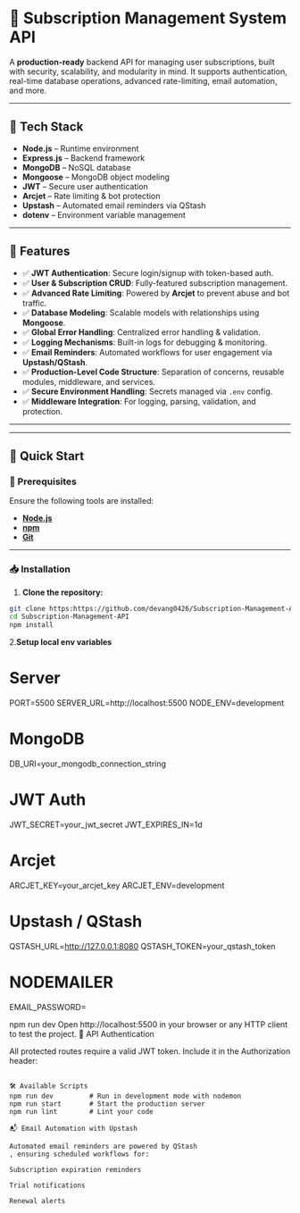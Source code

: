 # 🔐 Subscription Management System API

A **production-ready** backend API for managing user subscriptions, built with security, scalability, and modularity in mind. It supports authentication, real-time database operations, advanced rate-limiting, email automation, and more.

---

## 🚀 Tech Stack

- **Node.js** – Runtime environment
- **Express.js** – Backend framework
- **MongoDB** – NoSQL database
- **Mongoose** – MongoDB object modeling
- **JWT** – Secure user authentication
- **Arcjet** – Rate limiting & bot protection
- **Upstash** – Automated email reminders via QStash
- **dotenv** – Environment variable management

---

## 🔋 Features

- ✅ **JWT Authentication**: Secure login/signup with token-based auth.
- ✅ **User & Subscription CRUD**: Fully-featured subscription management.
- ✅ **Advanced Rate Limiting**: Powered by **Arcjet** to prevent abuse and bot traffic.
- ✅ **Database Modeling**: Scalable models with relationships using **Mongoose**.
- ✅ **Global Error Handling**: Centralized error handling & validation.
- ✅ **Logging Mechanisms**: Built-in logs for debugging & monitoring.
- ✅ **Email Reminders**: Automated workflows for user engagement via **Upstash/QStash**.
- ✅ **Production-Level Code Structure**: Separation of concerns, reusable modules, middleware, and services.
- ✅ **Secure Environment Handling**: Secrets managed via `.env` config.
- ✅ **Middleware Integration**: For logging, parsing, validation, and protection.

---

---

## 🤸 Quick Start

### 🔧 Prerequisites

Ensure the following tools are installed:

- **[Node.js](https://nodejs.org/)**
- **[npm](https://www.npmjs.com/)**
- **[Git](https://git-scm.com/)**

---

### 📥 Installation

1. **Clone the repository:**

```bash
git clone https:https://github.com/devang0426/Subscription-Management-API.git
cd Subscription-Management-API
npm install

```
2.**Setup local env variables**
# Server
PORT=5500
SERVER_URL=http://localhost:5500
NODE_ENV=development

# MongoDB
DB_URI=your_mongodb_connection_string

# JWT Auth
JWT_SECRET=your_jwt_secret
JWT_EXPIRES_IN=1d

# Arcjet
ARCJET_KEY=your_arcjet_key
ARCJET_ENV=development

# Upstash / QStash
QSTASH_URL=http://127.0.0.1:8080
QSTASH_TOKEN=your_qstash_token

# NODEMAILER
EMAIL_PASSWORD=

npm run dev
Open http://localhost:5500 in your browser or any HTTP client to test the project.
🔐 API Authentication

All protected routes require a valid JWT token. Include it in the Authorization header:

```Authorization: Bearer <your_token_here>

🛠 Available Scripts
npm run dev         # Run in development mode with nodemon
npm run start       # Start the production server
npm run lint        # Lint your code

📬 Email Automation with Upstash

Automated email reminders are powered by QStash
, ensuring scheduled workflows for:

Subscription expiration reminders

Trial notifications

Renewal alerts
